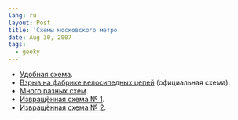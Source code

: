 ```yaml
---
lang: ru
layout: Post
title: 'Схемы московского метро'
date: Aug 30, 2007
tags:
  - geeky
---
```


* [Удобная схема](http://ilyabirman.ru/portfolio/moscow-metro/diagram/).
* [Взрыв на фабрике велосипедных цепей](http://ilyabirman.ru/portfolio/moscow-metro/official/) (официальная схема).
* [Много разных схем](http://metro.ru/map/).
* [Извращённая схема № 1](http://r.foto.radikal.ru/0702/81ece3746c7f.jpg).
* [Извращённая схема № 2](http://www.artlebedev.ru/everything/routine/2004/02/16/).
